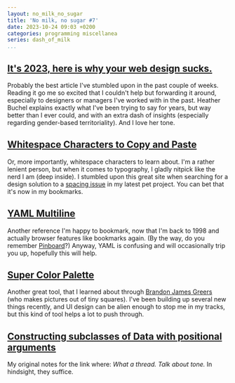 ```yaml
---
layout: no_milk_no_sugar
title: 'No milk, no sugar #7'
date: 2023-10-24 09:03 +0200
categories: programming miscellanea
series: dash_of_milk
...
```


## [It's 2023, here is why your web design sucks.](https://heather-buchel.com/blog/2023/10/why-your-web-design-sucks/)

Probably the best article I've stumbled upon in the past couple of weeks. Reading it go me so excited that I 
couldn't help but forwarding it around, especially to designers or managers I've worked with in the past. Heather 
Buchel explains exactly what I've been trying to say for years, but way better than I ever could, and with 
an extra dash of insights (especially regarding gender-based territoriality). And I love her tone.

## [Whitespace Characters to Copy and Paste](https://qwerty.dev/whitespace/)

Or, more importantly, whitespace characters to learn about. I'm a rather lenient person, but when it comes to 
typography, I gladly nitpick like the nerd I am (deep inside). I stumbled upon this great site when searching 
for a design solution to a [spacing issue]() in my latest pet project. You can bet that it's now in my bookmarks.

## [YAML Multiline](https://yaml-multiline.info)

Another reference I'm happy to bookmark, now that I'm back to 1998 and actually browser features like bookmarks 
again. (By the way, do you remember [Pinboard](https://pinboard.in/u:r3trofitted/)?) Anyway, YAML is confusing 
and will occasionally trip you up, hopefully this will help.

## [Super Color Palette](https://supercolorpalette.com)

Another great tool, that I learned about through [Brandon James Greers](https://www.youtube.com/@BJGpixel) (who 
makes pictures out of tiny squares). I've been building up several new things recently, and UI design can be 
alien enough to stop me in my tracks, but this kind of tool helps a lot to push through.

## [Constructing subclasses of Data with positional arguments](https://bugs.ruby-lang.org/issues/19278)

My original notes for the link where: _What a thread. Talk about tone._ In hindsight, they suffice.
